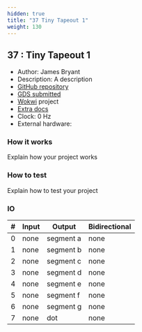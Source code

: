 ```yaml
---
hidden: true
title: "37 Tiny Tapeout 1"
weight: 130
---
```


## 37 : Tiny Tapeout 1

* Author: James Bryant
* Description: A description
* [GitHub repository](https://github.com/james-bryant/tiny-tapeout)
* [GDS submitted](https://github.com/james-bryant/tiny-tapeout/actions/runs/6755958261)
* [Wokwi](https://wokwi.com/projects/380409169798008833) project
* [Extra docs]()
* Clock: 0 Hz
* External hardware: 



### How it works

Explain how your project works


### How to test

Explain how to test your project


### IO

| # | Input        | Output       | Bidirectional      |
|---|--------------|--------------| -------------------|
| 0 | none  | segment a | none |
| 1 | none  | segment b | none |
| 2 | none  | segment c | none |
| 3 | none  | segment d | none |
| 4 | none  | segment e | none |
| 5 | none  | segment f | none |
| 6 | none  | segment g | none |
| 7 | none  | dot | none |
